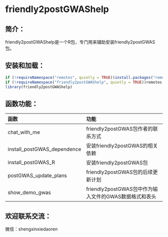 # friendly2postGWAShelp

## 简介：

friendly2postGWAShelp是一个R包，专门用来辅助安装friendly2postGWAS包。

## 安装和加载：

```R
if (!requireNamespace("remotes", quietly = TRUE))install.packages("remotes")
if (!requireNamespace("friendly2postGWAShelp", quietly = TRUE))remotes::install_github("xiechengyong123/friendly2postGWAShelp")
library(friendly2postGWAShelp)
```

## 函数功能：

| 函数                        | 功能                                                  |
| :-------------------------- | :---------------------------------------------------- |
| chat_with_me                | friendly2postGWAS包作者的联系方式                     |
| install_postGWAS_dependence | 安装friendly2postGWAS的相关依赖                       |
| install_postGWAS_R          | 安装friendly2postGWAS包                               |
| postGWAS_update_plans       | friendly2postGWAS包的后续更新计划                     |
| show_demo_gwas              | friendly2postGWAS包中作为输入文件的GWAS数据格式和表头 |

## 欢迎联系交流：

微信：shengxinxiedaoren
